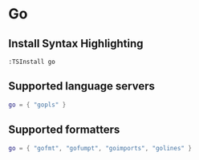 # Go

## Install Syntax Highlighting

```vim
:TSInstall go
```

## Supported language servers

```lua
go = { "gopls" }
```

## Supported formatters

```lua
go = { "gofmt", "gofumpt", "goimports", "golines" }
```
